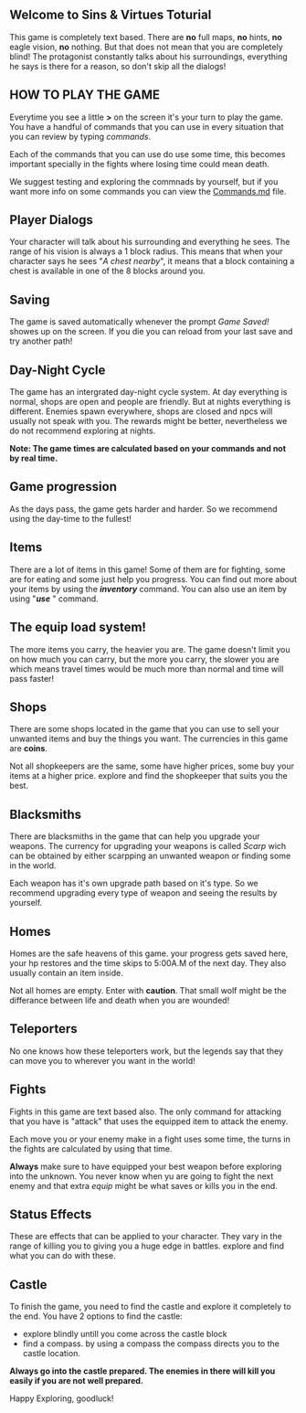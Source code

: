 ## **Welcome to Sins & Virtues Toturial**

This game is completely text based. There are **no** full maps, **no** hints, **no** eagle vision, **no** nothing.
But that does not mean that you are completely blind! The protagonist constantly talks about his surroundings, everything he says is there for a reason, so don't skip all the dialogs!

## HOW TO PLAY THE GAME

Everytime you see a little **>** on the screen it's your turn to play the game. You have a handful of commands that you can use in every situation that you can review by typing *commands*.

Each of the commands that you can use do use some time, this becomes important specially in the fights where losing time could mean death.

We suggest testing and exploring the commnads by yourself, but if you want more info on some commands you can view the [Commands.md](https://github.com/kamali-sina/Sins-Virtues-Legacy/blob/main/Commands.md) file.

## Player Dialogs

Your character will talk about his surrounding and everything he sees. The range of his vision is always a 1 block radius. This means that when your character says he sees "*A chest nearby*", it means that a block containing a chest is available in one of the 8 blocks around you. 

## Saving

The game is saved automatically whenever the prompt *Game Saved!* showes up on the screen. If you die you can reload from your last save and try another path!

## Day-Night Cycle

The game has an intergrated day-night cycle system. At day everything is normal, shops are open and people are friendly. But at nights everything is different. Enemies spawn everywhere, shops are closed and npcs will usually not speak with you. The rewards might be better, nevertheless we do not recommend exploring at nights.

**Note: The game times are calculated based on your commands and not by real time.**

## Game progression

As the days pass, the game gets harder and harder. So we recommend using the day-time to the fullest!

## Items

There are a lot of items in this game! Some of them are for fighting, some are for eating and some just help you progress. You can find out more about your items by using the ***inventory*** command. You can also use an item by using "***use*** <itemname>" command.

## The equip load system!

The more items you carry, the heavier you are. The game doesn't limit you on how much you can carry, but the more you carry, the slower you are which means travel times would be much more than normal and time will pass faster!

## Shops

There are some shops located in the game that you can use to sell your unwanted items and buy the things you want. The currencies in this game are **coins**.

Not all shopkeepers are the same, some have higher prices, some buy your items at a higher price. explore and find the shopkeeper that suits you the best.

## Blacksmiths

There are blacksmiths in the game that can help you upgrade your weapons. The currency for upgrading your weapons is called *Scarp* wich can be obtained by either scarpping an unwanted weapon or finding some in the world.

Each weapon has it's own upgrade path based on it's type. So we recommend upgrading every type of weapon and seeing the results by yourself.

## Homes

Homes are the safe heavens of this game. your progress gets saved here, your hp restores and the time skips to 5:00A.M of the next day. They also usually contain an item inside.

Not all homes are empty. Enter with **caution**. That small wolf might be the differance between life and death when you are wounded!

## Teleporters

No one knows how these teleporters work, but the legends say that they can move you to wherever you want in the world!

## Fights

Fights in this game are text based also. The only command for attacking that you have is "attack" that uses the equipped item to attack the enemy.

Each move you or your enemy make in a fight uses some time, the turns in the fights are calculated by using that time.

**Always** make sure to have equipped your best weapon before exploring into the unknown. You never know when yu are going to fight the next enemy and that extra *equip* might be what saves or kills you in the end.

## Status Effects

These are effects that can be applied to your character. They vary in the range of killing you to giving you a huge edge in battles. explore and find what you can do with these.

## **Castle**
To finish the game, you need to find the castle and explore it completely to the end. You have 2 options to find the castle:
*    explore blindly untill you come across the castle block
*    find a compass. by using a compass the compass directs you to the castle location.

**Always go into the castle prepared. The enemies in there will kill you easily if you are not well prepared.**



Happy Exploring, goodluck!
